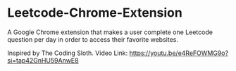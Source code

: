 # Leetcode-Chrome-Extension
A Google Chrome extension that makes a user complete one Leetcode question per day in order to access their favorite websites. 

Inspired by The Coding Sloth. 
Video Link: https://youtu.be/e4ReFOWMG9o?si=tap42GnHU59AnwE8
